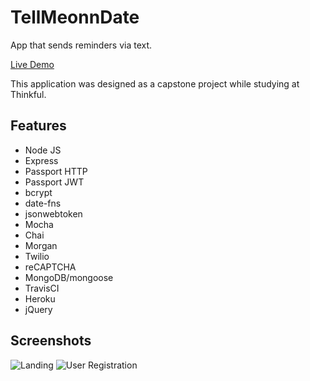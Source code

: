 # TellMeonnDate
App that sends reminders via text.

[Live Demo](http://tellmeon.date)

This application was designed as a capstone project while studying at Thinkful.

## Features
- Node JS
- Express
- Passport HTTP
- Passport JWT
- bcrypt
- date-fns
- jsonwebtoken
- Mocha
- Chai
- Morgan
- Twilio
- reCAPTCHA
- MongoDB/mongoose
- TravisCI
- Heroku
- jQuery

## Screenshots
![Landing](http://andyamaya.com/downloads/ghimg/tellmeon.date2.png "Landing")
![User Registration](http://andyamaya.com/downloads/ghimg/tellmeon.date3.png "User Registration")


